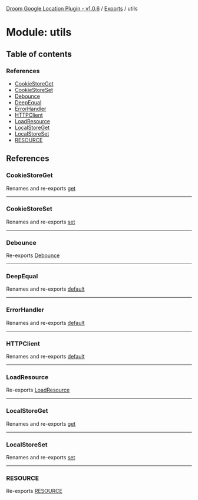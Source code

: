 [Droom Google Location Plugin - v1.0.6](../README.md) / [Exports](../modules.md) / utils

# Module: utils

## Table of contents

### References

- [CookieStoreGet](utils.md#cookiestoreget)
- [CookieStoreSet](utils.md#cookiestoreset)
- [Debounce](utils.md#debounce)
- [DeepEqual](utils.md#deepequal)
- [ErrorHandler](utils.md#errorhandler)
- [HTTPClient](utils.md#httpclient)
- [LoadResource](utils.md#loadresource)
- [LocalStoreGet](utils.md#localstoreget)
- [LocalStoreSet](utils.md#localstoreset)
- [RESOURCE](utils.md#resource)

## References

### CookieStoreGet

Renames and re-exports [get](utils_storage_cookie.md#get)

___

### CookieStoreSet

Renames and re-exports [set](utils_storage_cookie.md#set)

___

### Debounce

Re-exports [Debounce](utils_debounce.md#debounce)

___

### DeepEqual

Renames and re-exports [default](utils_deepequal.md#default)

___

### ErrorHandler

Renames and re-exports [default](utils_errorHandler.md#default)

___

### HTTPClient

Renames and re-exports [default](utils_http.md#default)

___

### LoadResource

Re-exports [LoadResource](utils_loadresource.md#loadresource)

___

### LocalStoreGet

Renames and re-exports [get](utils_storage_ls.md#get)

___

### LocalStoreSet

Renames and re-exports [set](utils_storage_ls.md#set)

___

### RESOURCE

Re-exports [RESOURCE](utils_loadresource.md#resource)
